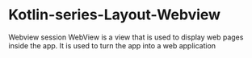 # Kotlin-series-Layout-Webview
Webview session
WebView is a view that is used to display web pages inside the app. It is used to turn the app into a web application
